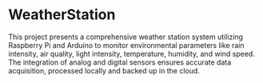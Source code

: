 # WeatherStation
This project presents a comprehensive weather station system utilizing Raspberry Pi and Arduino to monitor environmental parameters like rain intensity, air quality, light intensity, temperature, humidity, and wind speed. The integration of analog and digital sensors ensures accurate data acquisition, processed locally and backed up in the cloud.
